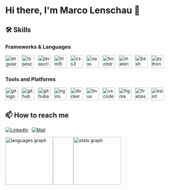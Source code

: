 # Hi there, I'm Marco Lenschau 👋

## 🛠 Skills

### Frameworks & Languages

<div>
  <img src="https://skillicons.dev/icons?i=angular" height="40" alt="angularjs logo"/>
  <img width="3"/>
  <img src="https://skillicons.dev/icons?i=ts" height="40" alt="typescript logo"/>
  <img width="3"/>
  <img src="https://skillicons.dev/icons?i=js" height="40" alt="javascript logo"/>
  <img width="3"/>
  <img src="https://skillicons.dev/icons?i=html" height="40" alt="html5 logo"/>
  <img width="3"/>
  <img src="https://skillicons.dev/icons?i=css" height="40" alt="css3 logo"/>
  <img width="3"/>
  <img src="https://skillicons.dev/icons?i=sass" height="40" alt="sass logo"/>
  <img width="3"/>
  <img src="https://skillicons.dev/icons?i=bootstrap" height="40" alt="bootstrap logo"/>
  <img width="3"/>
  <img src="https://skillicons.dev/icons?i=materialui" height="40" alt="materialui logo"/>
  <img width="3"/>
  <img src="https://skillicons.dev/icons?i=bash" height="40" alt="bash logo"/>
  <img width="3"/>
  <img src="https://skillicons.dev/icons?i=python" height="40" alt="python logo"/>
</div>

### Tools and Platforms


<div>
  <img src="https://skillicons.dev/icons?i=git" height="40" alt="git logo"/>
  <img width="3"/>
  <img src="https://skillicons.dev/icons?i=github" height="40" alt="github logo"/>
  <img width="3"/>
  <img src="https://skillicons.dev/icons?i=githubactions" height="40" alt="githubactions logo"/>
  <img width="3"/>
  <img src="https://skillicons.dev/icons?i=nginx" height="40" alt="nginx logo"/>
  <img width="3"/>
  <img src="https://skillicons.dev/icons?i=docker" height="40" alt="docker logo"/>
  <img width="3"/>
  <img src="https://skillicons.dev/icons?i=linux" height="40" alt="linux logo"/>
  <img width="3" />
  <img src="https://skillicons.dev/icons?i=vscode" height="40" alt="vscode logo"/>
  <img width="3"/>
  <img src="https://skillicons.dev/icons?i=figma" height="40" alt="figma logo"/>
  <img width="3"/>
  <img src="https://skillicons.dev/icons?i=firebase" height="40" alt="firebase logo"/>
  <img width="3"/>
  <img src="https://cdn.simpleicons.org/eslint/4B32C3" height="40" alt="eslint logo"  />
</div>

## 📫 How to reach me
[![LinkedIn](https://skillicons.dev/icons?i=linkedin)](https://www.linkedin.com/in/marco-lenschau-271214317/)
<img width="3"/>
[![Mail](https://raw.githubusercontent.com/maurodesouza/profile-readme-generator/master/src/assets/icons/social/gmail/default.svg)](mailto:contact@marco-lenschau.de)

<div style="display: flex;>
  <img width="12"/>
  <img src="https://github-readme-stats.vercel.app/api/top-langs?username=MarcoLenschau&locale=en&hide_title=false&layout=compact&card_width=300&langs_count=5&theme=dracula&hide_border=false&order=2" height="150" alt="languages graph"/>
  <img width="64"/>
  <img src="https://github-readme-stats.vercel.app/api?username=MarcoLenschau&hide_title=false&hide_rank=false&show_icons=true&include_all_commits=true&count_private=true&disable_animations=false&theme=dracula&locale=en&hide_border=false&order=1" height="150" alt="stats graph"/>
</div>
